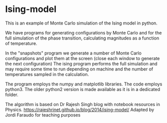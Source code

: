 # Ising-model
This is an example of Monte Carlo simulation of the Ising model in python.

We have programs for generating configurations by Monte Carlo and for the full simulation of the phase transition, calculating magnitudes as a function of temperature.

In the "snapshots" program we generate a number of Monte Carlo configurations and plot them at the screen (close each window to generate the next configuration)
The ising program performs the full simulation and may require some time to run depending on machine and the number of temperatures sampled in the calculation.

The program employs the numpy and matplotlib libraries.
The code employs python3. The older python2  version is made available as it is in a dedicated folder.

The algorithm is based on Dr Rajesh Singh blog with notebook resources in Physics. 
https://rajeshrinet.github.io/blog/2014/ising-model/
Adapted by Jordi Faraudo for teaching purposes

